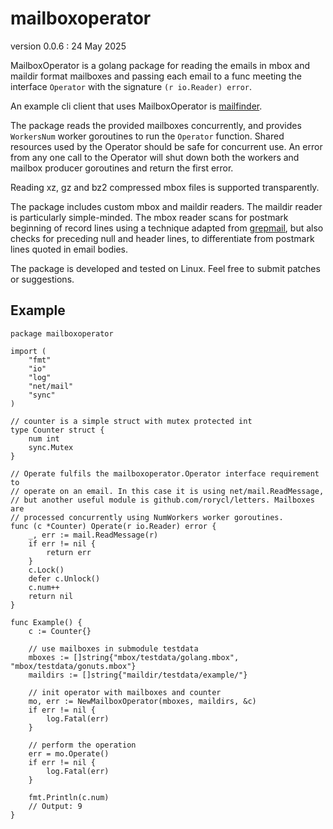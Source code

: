 # mailboxoperator

version 0.0.6 : 24 May 2025

MailboxOperator is a golang package for reading the emails in mbox and
maildir format mailboxes and passing each email to a func meeting the
interface `Operator` with the signature `(r io.Reader) error`.

An example cli client that uses MailboxOperator is [mailfinder](https://github.com/rorycl/mailfinder).

The package reads the provided mailboxes concurrently, and provides
`WorkersNum` worker goroutines to run the `Operator` function. Shared
resources used by the Operator should be safe for concurrent use. An
error from any one call to the Operator will shut down both the workers
and mailbox producer goroutines and return the first error.

Reading xz, gz and bz2 compressed mbox files is supported transparently.

The package includes custom mbox and maildir readers. The maildir reader
is particularly simple-minded. The mbox reader scans for postmark
beginning of record lines using a technique adapted from
[grepmail](https://github.com/coppit/grepmail), but also checks for
preceding null and header lines, to differentiate from postmark lines
quoted in email bodies.

The package is developed and tested on Linux. Feel free to submit
patches or suggestions.

## Example

```golang
package mailboxoperator

import (
	"fmt"
	"io"
	"log"
	"net/mail"
	"sync"
)

// counter is a simple struct with mutex protected int
type Counter struct {
	num int
	sync.Mutex
}

// Operate fulfils the mailboxoperator.Operator interface requirement to
// operate on an email. In this case it is using net/mail.ReadMessage,
// but another useful module is github.com/rorycl/letters. Mailboxes are
// processed concurrently using NumWorkers worker goroutines.
func (c *Counter) Operate(r io.Reader) error {
	_, err := mail.ReadMessage(r)
	if err != nil {
		return err
	}
	c.Lock()
	defer c.Unlock()
	c.num++
	return nil
}

func Example() {
	c := Counter{}

	// use mailboxes in submodule testdata
	mboxes := []string{"mbox/testdata/golang.mbox", "mbox/testdata/gonuts.mbox"}
	maildirs := []string{"maildir/testdata/example/"}

	// init operator with mailboxes and counter
	mo, err := NewMailboxOperator(mboxes, maildirs, &c)
	if err != nil {
		log.Fatal(err)
	}

	// perform the operation
	err = mo.Operate()
	if err != nil {
		log.Fatal(err)
	}

	fmt.Println(c.num)
	// Output: 9
}
```
